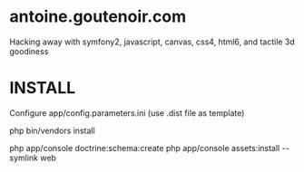 antoine.goutenoir.com
=====================

Hacking away with symfony2, javascript, canvas, css4, html6, and tactile 3d goodiness

INSTALL
=======

Configure app/config.parameters.ini (use .dist file as template)

php bin/vendors install

php app/console doctrine:schema:create
php app/console assets:install --symlink web

